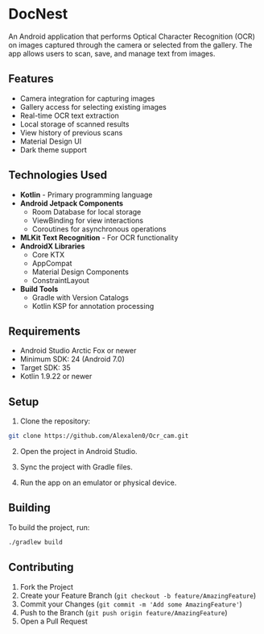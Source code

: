 # DocNest

An Android application that performs Optical Character Recognition (OCR) on images captured through the camera or selected from the gallery. The app allows users to scan, save, and manage text from images.

## Features

- Camera integration for capturing images
- Gallery access for selecting existing images
- Real-time OCR text extraction
- Local storage of scanned results
- View history of previous scans
- Material Design UI
- Dark theme support

## Technologies Used

- **Kotlin** - Primary programming language
- **Android Jetpack Components**
    - Room Database for local storage
    - ViewBinding for view interactions
    - Coroutines for asynchronous operations
- **MLKit Text Recognition** - For OCR functionality
- **AndroidX Libraries**
    - Core KTX
    - AppCompat
    - Material Design Components
    - ConstraintLayout
- **Build Tools**
    - Gradle with Version Catalogs
    - Kotlin KSP for annotation processing

## Requirements

- Android Studio Arctic Fox or newer
- Minimum SDK: 24 (Android 7.0)
- Target SDK: 35
- Kotlin 1.9.22 or newer

## Setup

1. Clone the repository:
```bash
git clone https://github.com/Alexalen0/Ocr_cam.git
```

2. Open the project in Android Studio.

3. Sync the project with Gradle files.

4. Run the app on an emulator or physical device.

## Building

To build the project, run:
```bash
./gradlew build
```

## Contributing

1. Fork the Project
2. Create your Feature Branch (`git checkout -b feature/AmazingFeature`)
3. Commit your Changes (`git commit -m 'Add some AmazingFeature'`)
4. Push to the Branch (`git push origin feature/AmazingFeature`)
5. Open a Pull Request

